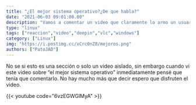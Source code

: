 ```yaml
---
title: "¿El mejor sistema operativo?¿De que habla?"
date: "2021-06-03 09:01:00.00"
description: "Vamos a comentar un video que claramente lo armo un usuario de... Windows..."
type: "linux"
tags: ["reaccion","video","deepin","vlc","windows"]
category: ["Linux"]
img: "https://i.postimg.cc/xCrc0nZ8/mejoros.png"
authors: ["PatoJAD"]
---
```


No se si esto es una sección o solo un video aislado, sin embargo cuando vi este video sobre “el mejor sistema operativo” inmediatamente pensé que tenía que comentarlo. No hay mucho más que decir espero que disfruten el video.

{{< youtube code="6vzEGWGlMyA" >}}
